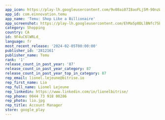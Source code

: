 ```yaml
---
app_icon: https://play-lh.googleusercontent.com/9v08ai07I8aoFLj5M-90nzWPpvyNzOVgA2ZWF9avdW7oS8L9YqF9trVI44SUn2qGTA0
app_id: com.einnovation.temu
app_name: 'Temu: Shop Like a Billionaire'
app_screenshot: https://play-lh.googleusercontent.com/EhMa5p0DLlBNfc7Sbadvs8Rc5eb0N1bGuvBJkrKg0AaeHGSUjljsqS_U0HivrEry0g
category: Shopping
country: CA
id: 9F4uC6lWRLd_
language: fr
most_recent_release: '2024-02-05T00:00:00'
publisher_id: '2812161'
publisher_name: Temu
rank: '1'
release_count_in_past_year: '87'
release_count_in_past_year_category: 87
release_count_in_past_year_top_in_category: 87
rep_email: lionel.lejeune@bitrise.io
rep_first_name: Lio
rep_full_name: Lionel Lejeune
rep_linkedin: https://www.linkedin.com/in/lionelbitrise/
rep_phone: 0044 73 918 00286
rep_photo: lio.jpg
rep_title: Account Manager
store: google_play
---
```

